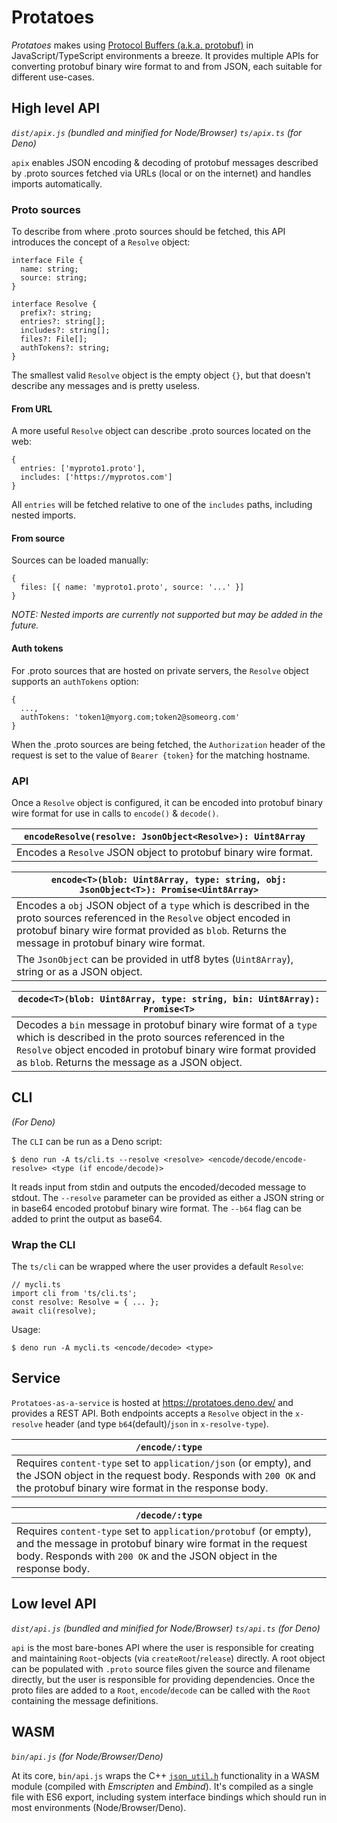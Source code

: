 # Protatoes

*Protatoes* makes using [Protocol Buffers (a.k.a. protobuf)](https://developers.google.com/protocol-buffers) in JavaScript/TypeScript environments a breeze. It provides multiple APIs for converting protobuf binary wire format to and from JSON, each suitable for different use-cases.

## High level API
_`dist/apix.js` (bundled and minified for Node/Browser)_
_`ts/apix.ts` (for Deno)_

`apix` enables JSON encoding & decoding of protobuf messages described by .proto sources fetched via URLs (local or on the internet) and handles imports automatically.

### Proto sources

To describe from where .proto sources should be fetched, this API introduces the concept of a `Resolve` object:
```
interface File {
  name: string;
  source: string;
}

interface Resolve {
  prefix?: string;
  entries?: string[];
  includes?: string[];
  files?: File[];
  authTokens?: string;
}
```

The smallest valid `Resolve` object is the empty object `{}`, but that doesn't describe any messages and is pretty useless.

#### From URL

A more useful `Resolve` object can describe .proto sources located on the web:

```
{
  entries: ['myproto1.proto'],
  includes: ['https://myprotos.com']
}
```

All `entries` will be fetched relative to one of the `includes` paths, including nested imports.

#### From source

Sources can be loaded manually:

```
{
  files: [{ name: 'myproto1.proto', source: '...' }]
}
```

_NOTE: Nested imports are currently not supported but may be added in the future._

#### Auth tokens

For .proto sources that are hosted on private servers, the `Resolve` object supports an `authTokens` option:

```
{
  ...,
  authTokens: 'token1@myorg.com;token2@someorg.com'
}
```

When the .proto sources are being fetched, the `Authorization` header of the request is set to the value of `Bearer {token}` for the matching hostname.

### API

Once a `Resolve` object is configured, it can be encoded into protobuf binary wire format for use in calls to `encode()` & `decode()`.

| `encodeResolve(resolve: JsonObject<Resolve>): Uint8Array`
| --- |
| Encodes a `Resolve` JSON object to protobuf binary wire format.

| `encode<T>(blob: Uint8Array, type: string, obj: JsonObject<T>): Promise<Uint8Array>`
| --- |
| Encodes a `obj` JSON object of a `type` which is described in the proto sources referenced in the `Resolve` object encoded in protobuf binary wire format provided as `blob`. Returns the message in protobuf binary wire format.
| The `JsonObject` can be provided in utf8 bytes (`Uint8Array`), string or as a JSON object.

| `decode<T>(blob: Uint8Array, type: string, bin: Uint8Array): Promise<T>`
| --- |
| Decodes a `bin` message in protobuf binary wire format of a `type` which is described in the proto sources referenced in the `Resolve` object encoded in protobuf binary wire format provided as `blob`. Returns the message as a JSON object.

## CLI
_(For Deno)_

The `CLI` can be run as a Deno script:
```
$ deno run -A ts/cli.ts --resolve <resolve> <encode/decode/encode-resolve> <type (if encode/decode)>
```
It reads input from stdin and outputs the encoded/decoded message to stdout.
The `--resolve` parameter can be provided as either a JSON string or in base64 encoded protobuf binary wire format.
The `--b64` flag can be added to print the output as base64.

### Wrap the CLI

The `ts/cli` can be wrapped where the user provides a default `Resolve`:
```
// mycli.ts
import cli from 'ts/cli.ts';
const resolve: Resolve = { ... };
await cli(resolve);
```
Usage:
```
$ deno run -A mycli.ts <encode/decode> <type>
```

## Service

`Protatoes-as-a-service` is hosted at https://protatoes.deno.dev/ and provides a REST API. Both endpoints accepts a `Resolve` object in the `x-resolve` header (and type `b64`(default)/`json` in `x-resolve-type`).

| `/encode/:type`
| --- |
| Requires `content-type` set to `application/json` (or empty), and the JSON object in the request body. Responds with `200 OK` and the protobuf binary wire format in the response body.

| `/decode/:type`
| --- |
| Requires `content-type` set to `application/protobuf` (or empty), and the message in protobuf binary wire format in the request body. Responds with `200 OK` and the JSON object in the response body.

## Low level API
_`dist/api.js` (bundled and minified for Node/Browser)_
_`ts/api.ts` (for Deno)_

`api` is the most bare-bones API where the user is responsible for creating and maintaining `Root`-objects (via `createRoot`/`release`) directly. A root object can be populated with `.proto` source files given the source and filename directly, but the user is responsible for providing dependencies. Once the proto files are added to a `Root`, `encode`/`decode` can be called with the `Root` containing the message definitions.

## WASM
_`bin/api.js` (for Node/Browser/Deno)_

At its core, `bin/api.js` wraps the C++ [`json_util.h`](https://developers.google.com/protocol-buffers/docs/reference/cpp/google.protobuf.util.json_util) functionality in a WASM module (compiled with _Emscripten_ and _Embind_). It's compiled as a single file with ES6 export, including system interface bindings which should run in most environments (Node/Browser/Deno).
